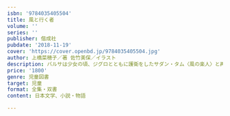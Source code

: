```yaml
---
isbn: '9784035405504'
title: 風と行く者
volume: ''
series: ''
publisher: 偕成社
pubdate: '2018-11-19'
cover: 'https://cover.openbd.jp/9784035405504.jpg'
author: 上橋菜穂子／著 佐竹美保／イラスト
description: バルサは少女の頃、ジグロとともに護衛をしたサダン・タム〈風の楽人〉と再会、今回も用心棒として雇われ、頭の命を守ることに。
price: '1800'
genre: 児童図書
target: 児童
format: 全集・双書
content: 日本文学、小説・物語

---
```

